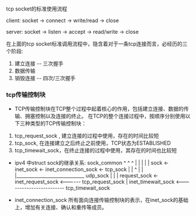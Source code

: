 ##
tcp socket的标准使用流程

client:
socket -> connect -> write/read -> close

server:
socket -> listen -> accept -> read/write -> close

在上面的tcp socket标准调用流程中，隐含着对于一条tcp连接而言，必经历的三个阶段:  
1. 建立连接 -- 三次握手
2. 数据传输
3. 销毁连接 -- 四次/三次握手

### tcp传输控制块 
* TCP传输控制块在TCP整个过程中起着核心的作用，包括建立连接、数据的传输、拥塞控制以及连接的终止。
在TCP的整个连接过程中，按顺序分别使用以下三种类型的TCP传输控制块：
1. tcp_request_sock , 建立连接的过程中使用，存在的时间比较短
2. tcp_sock, 在连接建立之后终止之前使用，TCP状态为ESTABLISHED
3. tcp_timewait_sock，在终止连接的过程中使用，其存在的时间也比较短

* ipv4 中struct sock的继承关系:
sock_common
 ^   ^   ^
 |   |   |
 |   |   sock <- inet_sock <- inet_connection_sock <- tcp_sock
 |   |                 ^
 |   |                 |_____________________________ udp_sock 
 |   |
 |   request_sock <- inet_request_sock <------ tcp_request_sock
 | 
 inet_timewait_sock <------------------------ tcp_timewait_sock

* inet_connection_sock 所有面向连接传输控制块的表示，在inet_sock的基础上，增加有关连接、确认和重传等成员。
